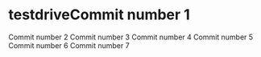 # testdriveCommit number 1
Commit number 2
Commit number 3
Commit number 4
Commit number 5
Commit number 6
Commit number 7
